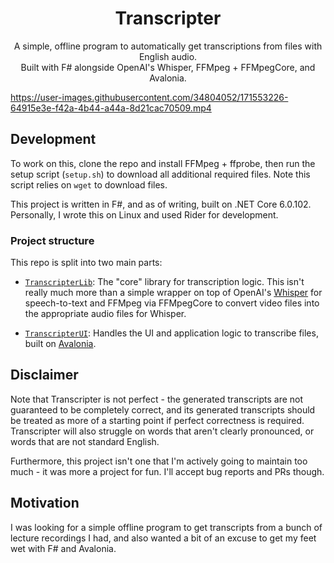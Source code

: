 <div align="center">
  <h1>Transcripter</h1>

  <p>
  A simple, offline program to automatically get transcriptions from files with English audio.</br>
  Built with F# alongside OpenAI's Whisper, FFMpeg + FFMpegCore, and Avalonia.
  </p>
</div>

https://user-images.githubusercontent.com/34804052/171553226-64915e3e-f42a-4b44-a44a-8d21cac70509.mp4

## Development

To work on this, clone the repo and install FFMpeg + ffprobe, then run the setup script (`setup.sh`) to download all additional
required files. Note this script relies on `wget` to download files.

This project is written in F#, and as of writing, built on .NET Core 6.0.102. Personally, I wrote this on
Linux and used Rider for development.

### Project structure

This repo is split into two main parts:

- [`TranscripterLib`](./TranscripterLib): The "core" library for transcription logic. This isn't really much more than a
  simple wrapper on top of
  OpenAI's [Whisper](https://github.com/openai/whisper) for speech-to-text and FFMpeg via FFMpegCore to convert video files
  into the appropriate audio files for Whisper.

- [`TranscripterUI`](./TranscripterUI): Handles the UI and application logic to transcribe files, built
  on [Avalonia](https://avaloniaui.net/).


## Disclaimer

Note that Transcripter is not perfect - the generated transcripts are not guaranteed to be
completely correct, and its generated transcripts should be treated as more of a starting point if perfect correctness
is required. Transcripter will also struggle on words that aren't clearly pronounced, or words that are not standard English.

Furthermore, this project isn't one that I'm actively going to maintain too much - it was more a project for fun. I'll
accept bug reports and PRs though.

## Motivation

I was looking for a simple offline program to get transcripts from a bunch of lecture recordings I had, and also wanted
a bit of an excuse to get my feet wet with F# and Avalonia.

